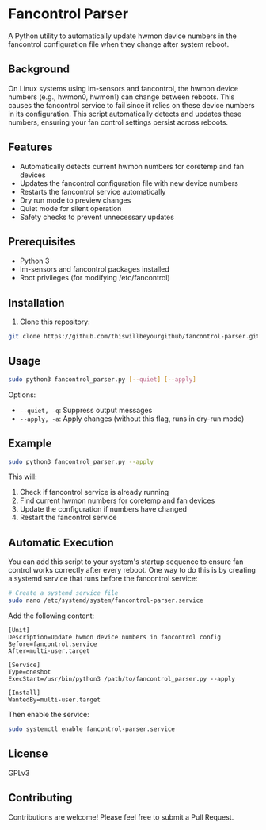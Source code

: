 # Fancontrol Parser

A Python utility to automatically update hwmon device numbers in the fancontrol configuration file when they change after system reboot.

## Background

On Linux systems using lm-sensors and fancontrol, the hwmon device numbers (e.g., hwmon0, hwmon1) can change between reboots. This causes the fancontrol service to fail since it relies on these device numbers in its configuration. This script automatically detects and updates these numbers, ensuring your fan control settings persist across reboots.

## Features

- Automatically detects current hwmon numbers for coretemp and fan devices
- Updates the fancontrol configuration file with new device numbers
- Restarts the fancontrol service automatically
- Dry run mode to preview changes
- Quiet mode for silent operation
- Safety checks to prevent unnecessary updates

## Prerequisites

- Python 3
- lm-sensors and fancontrol packages installed
- Root privileges (for modifying /etc/fancontrol)

## Installation

1. Clone this repository:
```bash
git clone https://github.com/thiswillbeyourgithub/fancontrol-parser.git
```

## Usage

```bash
sudo python3 fancontrol_parser.py [--quiet] [--apply]
```

Options:
- `--quiet, -q`: Suppress output messages
- `--apply, -a`: Apply changes (without this flag, runs in dry-run mode)

## Example

```bash
sudo python3 fancontrol_parser.py --apply
```

This will:
1. Check if fancontrol service is already running
2. Find current hwmon numbers for coretemp and fan devices
3. Update the configuration if numbers have changed
4. Restart the fancontrol service

## Automatic Execution

You can add this script to your system's startup sequence to ensure fan control works correctly after every reboot. One way to do this is by creating a systemd service that runs before the fancontrol service:

```bash
# Create a systemd service file
sudo nano /etc/systemd/system/fancontrol-parser.service
```

Add the following content:

```
[Unit]
Description=Update hwmon device numbers in fancontrol config
Before=fancontrol.service
After=multi-user.target

[Service]
Type=oneshot
ExecStart=/usr/bin/python3 /path/to/fancontrol_parser.py --apply

[Install]
WantedBy=multi-user.target
```

Then enable the service:

```bash
sudo systemctl enable fancontrol-parser.service
```

## License

GPLv3

## Contributing

Contributions are welcome! Please feel free to submit a Pull Request.
